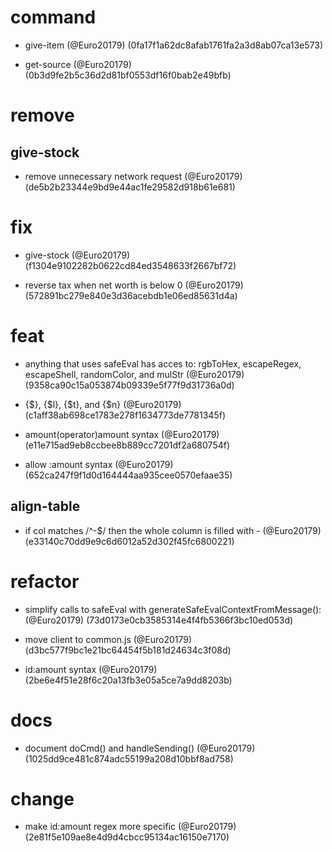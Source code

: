 # command

* give-item (@Euro20179) (0fa17f1a62dc8afab1761fa2a3d8ab07ca13e573)

* get-source (@Euro20179) (0b3d9fe2b5c36d2d81bf0553df16f0bab2e49bfb)


# remove

## give-stock

* remove unnecessary network request (@Euro20179) (de5b2b23344e9bd9e44ac1fe29582d918b61e681)


# fix

* give-stock (@Euro20179) (f1304e9102282b0622cd84ed3548633f2667bf72)

* reverse tax when net worth is below 0 (@Euro20179) (572891bc279e840e3d36acebdb1e06ed85631d4a)


# feat

* anything that uses safeEval has acces to: rgbToHex, escapeRegex, escapeShell, randomColor, and mulStr (@Euro20179) (9358ca90c15a053874b09339e5f77f9d31736a0d)

* {$},  {$l}, {$t}, and {$n} (@Euro20179) (c1aff38ab698ce1783e278f1634773de7781345f)

* amount(operator)amount syntax (@Euro20179) (e11e715ad9eb8ccbee8b889cc7201df2a680754f)

* allow <userid>:amount syntax (@Euro20179) (652ca247f9f1d0d164444aa935cee0570efaae35)

## align-table

* if col matches /^-$/ then the whole column is filled with - (@Euro20179) (e33140c70dd9e9c6d6012a52d302f45fc6800221)


# refactor

* simplify calls to safeEval with generateSafeEvalContextFromMessage(): (@Euro20179) (73d0173e0cb3585314e4f4fb5366f3bc10ed053d)

* move client to common.js (@Euro20179) (d3bc577f9bc1e21bc64454f5b181d24634c3f08d)

* id:amount syntax (@Euro20179) (2be6e4f51e28f6c20a13fb3e05a5ce7a9dd8203b)


# docs

* document doCmd() and handleSending() (@Euro20179) (1025dd9ce481c874adc55199a208d10bbf8ad758)


# change

* make id:amount regex more specific (@Euro20179) (2e81f5e109ae8e4d9d4cbcc95134ac16150e7170)


